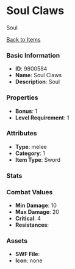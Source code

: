 # Soul Claws

Soul

[Back to Items](../items.md)

### Basic Information

- **ID**: 9800584
- **Name**: Soul Claws
- **Description**: Soul

### Properties

- **Bonus**: 1
- **Level Requirement**: 1

### Attributes

- **Type**: melee     
- **Category**: 1
- **Item Type**: Sword

### Stats


### Combat Values

- **Min Damage**: 10
- **Max Damage**: 20
- **Critical**: 4
- **Resistances**: 

### Assets

- **SWF File**: 
- **Icon**: none

